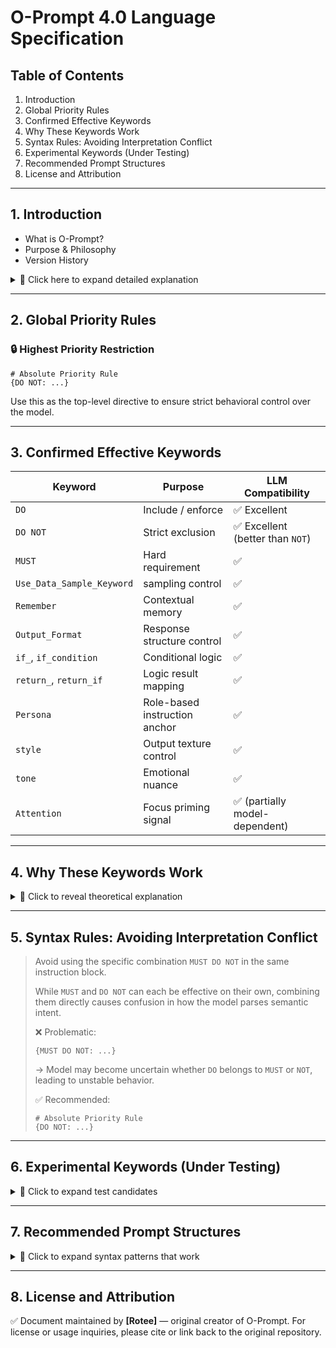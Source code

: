 # O-Prompt 4.0 Language Specification

## Table of Contents
1. Introduction
2. Global Priority Rules
3. Confirmed Effective Keywords
4. Why These Keywords Work
5. Syntax Rules: Avoiding Interpretation Conflict
6. Experimental Keywords (Under Testing)
7. Recommended Prompt Structures
8. License and Attribution

---

## 1. Introduction
- What is O-Prompt?
- Purpose & Philosophy
- Version History

<details>
<summary>📌 Click here to expand detailed explanation</summary>

### What is O-Prompt?
O-Prompt is a lightweight, LLM-focused prompt engineering language developed by Rotee. It is designed to optimize the clarity, efficiency, and expressiveness of prompts in a way that surpasses traditional systems like Markdown or JSON-based formats. Its purpose is to enable precise instruction of AI behavior through compact, modular, and semantically rich syntax.

### Purpose & Philosophy
The core philosophy behind O-Prompt is to simplify prompt construction while increasing its interpretability for AI models—especially for small and mid-size LLMs. Unlike most languages that avoid negatives, O-Prompt embraces `DO NOT` directives to increase clarity and control. Inspired by practices in image models like Stable Diffusion, O-Prompt allows for weighted attention, conditional logic, and explicit sampling guidance—all in human-readable form.

### Version History
- **v1.0** (2025-01-14): Initial prototype, used in "Rotee's RP Prompt Mild 1.2 Preview"
- **v4.0** (2025-04): Fully modular structure, model-tested with LLaMA3 7B, Claude Haiku, and GPT-3.5 class models

</details>

---

## 2. Global Priority Rules

### 🔒 Highest Priority Restriction
```
# Absolute Priority Rule
{DO NOT: ...}
```
Use this as the top-level directive to ensure strict behavioral control over the model.

---

## 3. Confirmed Effective Keywords

| Keyword | Purpose | LLM Compatibility |
|---------|---------|--------------------|
| `DO` | Include / enforce | ✅ Excellent |
| `DO NOT` | Strict exclusion | ✅ Excellent (better than `NOT`) |
| `MUST` | Hard requirement | ✅ |
| `Use_Data_Sample_Keyword` | sampling control | ✅ |
| `Remember` | Contextual memory | ✅ |
| `Output_Format` | Response structure control | ✅ |
| `if_`, `if_condition` | Conditional logic | ✅ |
| `return_`, `return_if` | Logic result mapping | ✅ |
| `Persona` | Role-based instruction anchor | ✅ |
| `style` | Output texture control | ✅ |
| `tone` | Emotional nuance | ✅ |
| `Attention` | Focus priming signal | ✅ (partially model-dependent) |

---

## 4. Why These Keywords Work

<details>
<summary>📌 Click to reveal theoretical explanation</summary>

### 3 Core Conditions for Effective Keywords:

1. **Shallow Inference Compatibility**  
   → Keywords must be interpretable even by smaller/lower-depth models.

2. **Alignment with Model Architecture**  
   → Best keywords match core mechanisms (like `Attention`).

3. **Presence in Training Corpus**  
   → Commonly seen terms in training data are more likely to be correctly interpreted.

</details>

---
## 5. Syntax Rules: Avoiding Interpretation Conflict

> Avoid using the specific combination `MUST DO NOT` in the same instruction block.
> 
> While `MUST` and `DO NOT` can each be effective on their own, combining them directly causes confusion in how the model parses semantic intent.
> 
> ❌ Problematic:
> ```
> {MUST DO NOT: ...}
> ```
> → Model may become uncertain whether `DO` belongs to `MUST` or `NOT`, leading to unstable behavior.
> 
> ✅ Recommended:
> ```
> # Absolute Priority Rule
> {DO NOT: ...}
> ```
---

## 6. Experimental Keywords (Under Testing)

<details>
<summary>🧪 Click to expand test candidates</summary>

| Keyword | Hypothesis | Planned Usage |
|---------|------------|----------------|
| `Prompt-Negative Prompt Structure` | Dual-channel block separation for command/negation | `Command: ...` / `Negative: ...` |

</details>

---

## 7. Recommended Prompt Structures

<details>
<summary>🧠 Click to expand syntax patterns that work</summary>

### 📘 Proven Prompt Structures:

- `{Key: Value}` → universal tagging and logic
- `or`, `或` → alternate choice structure
- `{DO NOT: ...}` → strict exclusion logic
- `#`, `##`, `>` → markdown-style anchors
- `[tag]`, `>info:` → meta-output and annotation

</details>

---

## 8. License and Attribution

✅ Document maintained by **[Rotee]** — original creator of O-Prompt.
For license or usage inquiries, please cite or link back to the original repository.

